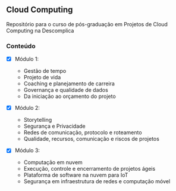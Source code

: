 ## Cloud Computing

Repositório para o curso de pós-graduação em Projetos de Cloud Computing na Descomplica

### Conteúdo 

- [x] Módulo 1:
  - Gestão de tempo
  - Projeto de vida
  - Coaching e planejamento de carreira
  - Governança e qualidade de dados
  - Da iniciação ao orçamento do projeto

- [x] Módulo 2:
  - Storytelling 
  - Segurança e Privacidade 
  - Redes de comunicação, protocolo e roteamento
  - Qualidade, recursos, comunicação e riscos de projetos

- [x] Módulo 3:
  - Computação em nuvem
  - Execução, controle e encerramento de projetos ágeis 
  - Plataforma de software na nuvem para IoT
  - Segurança em infraestrutura de redes e computação móvel 
  
